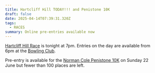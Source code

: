 ```yaml
---
title: Hartcliff Hill TODAY!!! and Penistone 10K
draft: false
date: 2025-04-14T07:39:31.320Z
tags:
  - RACES
summary: Online pre-entries available now
---
```

[Hartcliff Hill Race](https://pfrac.co.uk/races/hartcliff-hill) is tonight at 7pm. Entries on the day are available from 6pm at the [Bowling Club](https://maps.app.goo.gl/naJ6HVefAArV7hf99).

Pre-entry is available for the [Norman Cole Penistone 10K](https://pfrac.co.uk/races/penistone-10k) on Sunday 22 June but fewer than 100 places are left.